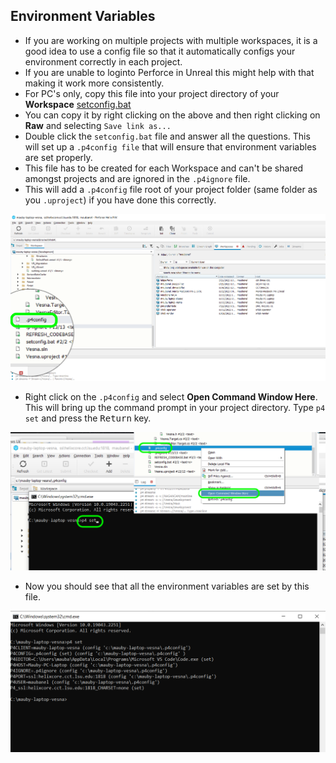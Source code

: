 ## Environment Variables

* If you are working on multiple projects with multiple workspaces, it is a good idea to use a config file so that it automatically configs your environment correctly in each project.
* If you are unable to loginto Perforce in Unreal this might help with that making it work more consistently.
* For PC's only,  copy this file into your project directory of your **Workspace** [setconfig.bat](./setconfig.bat)
* You can copy it by right clicking on the above and then right clicking on **Raw** and selecting `Save link as...`
* Double click the `setconfig.bat` file and answer all the questions.  This will set up a `.p4config file` that will ensure that environment variables are set properly.
* This file has to be created for each Workspace and can't be shared amongst projects and are ignored in the `.p4ignore` file.
* This will add a `.p4config` file root of your project folder (same folder as you `.uproject`) if you have done this correctly.

![.p4fonfig screenshot](./p4Config.png)

* Right click on the `.p4config` and select **Open Command Window Here**. This will bring up the command prompt in your project directory.  Type `p4 set` and press the <kbd>Return</kbd> key.

![open command prompt](./p4set.png)

* Now you should see that all the environment variables are set by this file.

![environment variables set](./envvarsset.png)
